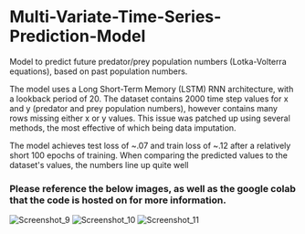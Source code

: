 # Multi-Variate-Time-Series-Prediction-Model
Model to predict future predator/prey population numbers (Lotka-Volterra equations), based on past population numbers. 

The model uses a Long Short-Term Memory (LSTM) RNN architecture, with a lookback period of 20. The dataset contains 2000 time step values for x and y (predator and prey population numbers), however contains many rows missing either x or y values. This issue was patched up using several methods, the most effective of which being data imputation. 

The model achieves test loss of ~.07 and train loss of ~.12 after a relatively short 100 epochs of training. When comparing the predicted values to the dataset's values, the numbers line up quite well 

### **Please reference the below images, as well as the google colab that the code is hosted on for more information.**

![Screenshot_9](https://user-images.githubusercontent.com/77253145/213919193-d6237e44-4954-4494-897d-f8d713773792.png)
![Screenshot_10](https://user-images.githubusercontent.com/77253145/213919194-39cf996c-c4c5-41d3-b441-5b707db65871.png)
![Screenshot_11](https://user-images.githubusercontent.com/77253145/213919195-afbb334a-b1d4-4400-9cba-497304989c5a.png)
